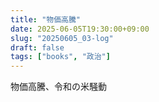 ```yaml
---
title: "物価高騰"
date: 2025-06-05T19:30:00+09:00
slug: "20250605_03-log"
draft: false
tags: ["books", "政治"]
---
```


物価高騰、令和の米騒動
